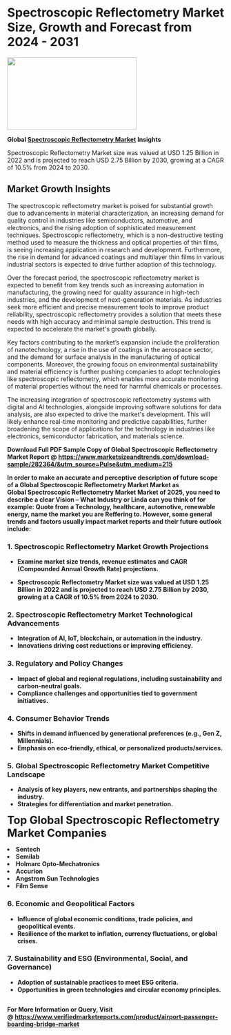<H1>Spectroscopic Reflectometry Market Size, Growth and Forecast from 2024 - 2031</H1><img class="aligncenter size-medium wp-image-584254" src="https://thirdeyenews.in/wp-content/uploads/2024/09/Global-Market-Research-300x168.jpeg" alt="" width="300" height="168" /><p><strong>Global&nbsp;<a href="https://www.marketsizeandtrends.com/download-sample/282364/&amp;utm_source=Pulse&amp;utm_medium=215">Spectroscopic Reflectometry Market</a> Insights</strong></p><p>Spectroscopic Reflectometry Market size was valued at USD 1.25 Billion in 2022 and is projected to reach USD 2.75 Billion by 2030, growing at a CAGR of 10.5% from 2024 to 2030.</p><p><h2>Market Growth Insights</h2> <p>The spectroscopic reflectometry market is poised for substantial growth due to advancements in material characterization, an increasing demand for quality control in industries like semiconductors, automotive, and electronics, and the rising adoption of sophisticated measurement techniques. Spectroscopic reflectometry, which is a non-destructive testing method used to measure the thickness and optical properties of thin films, is seeing increasing application in research and development. Furthermore, the rise in demand for advanced coatings and multilayer thin films in various industrial sectors is expected to drive further adoption of this technology.</p> <p><strong></strong></p> <p>Over the forecast period, the spectroscopic reflectometry market is expected to benefit from key trends such as increasing automation in manufacturing, the growing need for quality assurance in high-tech industries, and the development of next-generation materials. As industries seek more efficient and precise measurement tools to improve product reliability, spectroscopic reflectometry provides a solution that meets these needs with high accuracy and minimal sample destruction. This trend is expected to accelerate the market's growth globally.</p> <p>Key factors contributing to the market’s expansion include the proliferation of nanotechnology, a rise in the use of coatings in the aerospace sector, and the demand for surface analysis in the manufacturing of optical components. Moreover, the growing focus on environmental sustainability and material efficiency is further pushing companies to adopt technologies like spectroscopic reflectometry, which enables more accurate monitoring of material properties without the need for harmful chemicals or processes.</p> <p>The increasing integration of spectroscopic reflectometry systems with digital and AI technologies, alongside improving software solutions for data analysis, are also expected to drive the market's development. This will likely enhance real-time monitoring and predictive capabilities, further broadening the scope of applications for the technology in industries like electronics, semiconductor fabrication, and materials science.</p> <p><strong></p><p><span class=""><strong>Download Full PDF Sample Copy of Global Spectroscopic Reflectometry Market Report</strong> @ <a href="https://www.marketsizeandtrends.com/download-sample/282364/&amp;utm_source=Pulse&amp;utm_medium=215" target="_blank">https://www.marketsizeandtrends.com/download-sample/282364/&amp;utm_source=Pulse&amp;utm_medium=215</a></span></p><p>In order to make an accurate and perceptive description of future scope of a Global&nbsp;Spectroscopic Reflectometry Market Market as Global&nbsp;Spectroscopic Reflectometry Market Market of 2025, you need to describe a clear Vision &ndash; What Industry or Linda can you think of for example: Quote from a Technology, healthcare, automotive, renewable energy, name the market you are Reffering to. However, some general trends and factors usually impact market reports and their future outlook include:</p><h3>1.&nbsp;<strong>Spectroscopic Reflectometry Market Growth Projections</strong></h3><ul><li>Examine market size trends, revenue estimates and CAGR (Compounded Annual Growth Rate) projections.</li><li><p>Spectroscopic Reflectometry Market size was valued at USD 1.25 Billion in 2022 and is projected to reach USD 2.75 Billion by 2030, growing at a CAGR of 10.5% from 2024 to 2030.</p></li></ul><h3>2.&nbsp;<strong>Spectroscopic Reflectometry Market Technological Advancements</strong></h3><ul><li>Integration of AI, IoT, blockchain, or automation in the industry.</li><li>Innovations driving cost reductions or improving efficiency.</li></ul><h3>3.&nbsp;<strong>Regulatory and Policy Changes</strong></h3><ul><li>Impact of global and regional regulations, including sustainability and carbon-neutral goals.</li><li>Compliance challenges and opportunities tied to government initiatives.</li></ul><h3>4.&nbsp;<strong>Consumer Behavior Trends</strong></h3><ul><li>Shifts in demand influenced by generational preferences (e.g., Gen Z, Millennials).</li><li>Emphasis on eco-friendly, ethical, or personalized products/services.</li></ul><h3>5.&nbsp;<strong>Global Spectroscopic Reflectometry Market Competitive Landscape</strong></h3><ul><li>Analysis of key players, new entrants, and partnerships shaping the industry.</li><li>Strategies for differentiation and market penetration.</li></ul><p data-pm-slice="1 1 []"><span style="color: inherit; font-family: inherit; font-size: 25px;">Top Global Spectroscopic Reflectometry Market Companies</span></p><div class="" data-test-id=""><p><li>Sentech</li><li> Semilab</li><li> Holmarc Opto-Mechatronics</li><li> Accurion</li><li> Angstrom Sun Technologies</li><li> Film Sense</li></p></div><h3>6.&nbsp;<strong>Economic and Geopolitical Factors</strong></h3><ul><li>Influence of global economic conditions, trade policies, and geopolitical events.</li><li>Resilience of the market to inflation, currency fluctuations, or global crises.</li></ul><h3>7.&nbsp;<strong>Sustainability and ESG (Environmental, Social, and Governance)</strong></h3><ul><li>Adoption of sustainable practices to meet ESG criteria.</li><li>Opportunities in green technologies and circular economy principles.</li></ul><h2><strong style="font-size: 14px;">For More Information or Query, Visit @&nbsp;</strong><a style="background-color: #ffffff; font-size: 14px;" href="https://www.marketsizeandtrends.com/report/spectroscopic-reflectometry-market/" target="_blank">https://www.verifiedmarketreports.com/product/airport-passenger-boarding-bridge-market</a></h2>

